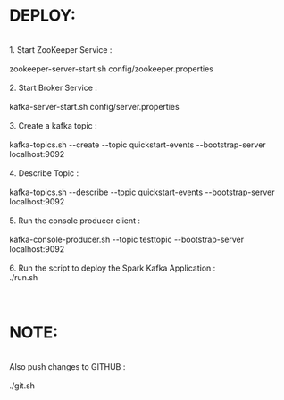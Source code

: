 <H1>DEPLOY:</H1><br>
1. Start ZooKeeper Service          : <br><br>zookeeper-server-start.sh config/zookeeper.properties<br><br>
2. Start Broker Service             : <br><br>kafka-server-start.sh config/server.properties<br><br>
3. Create a kafka topic             : <br><br>kafka-topics.sh --create --topic quickstart-events --bootstrap-server localhost:9092<br><br>
4. Describe Topic                   : <br><br>kafka-topics.sh --describe --topic quickstart-events --bootstrap-server localhost:9092<br><br>
5. Run the console producer client  : <br><br>kafka-console-producer.sh --topic testtopic --bootstrap-server localhost:9092<br><br>
6. Run the script to deploy the Spark Kafka Application : <br>./run.sh<br><br><br>
<H1>NOTE:</H1><br>Also push changes to GITHUB : <br><br>./git.sh